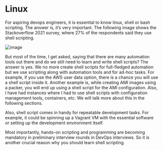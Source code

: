 # Linux 

For aspiring devops engineers, it is essential to know linux, shell or bash scripting. The answer is, it’s very important. The following image shows the Stackoverflow 2021 survey, where 27% of the respondents said they use shell scripting.

![image](https://user-images.githubusercontent.com/96629547/176879436-344dca34-801c-42d1-ad77-1c5d2a8c1c38.png)

But most of the time, I get asked, saying that there are many automation tools out there and do we still need to learn and write shell scripts? The answer is yes. We no more create shell scripts for full-fledged automation but we use scripting along with automation tools and for ad-hoc tasks.
For example, if you use the AWS user data option, there is a chance you will use a shell script inside it. Another example is, while creating AMI images using a packer, you will end up using a shell script for the AMI configuration. Also, I have had instances where I had to use shell scripts with configuration management tools, containers, etc. We will talk more about this in the following sections.

Also, shell script comes in handy for repeatable development tasks. For example, it could be spinning up a Vagrant VM with the essential software or setting up the development environment itself.

Most importantly, hands-on scripting and programming are becoming mandatory in preliminary interview rounds in DevOps interviews. So it is another crucial reason why you should learn shell scripting.

